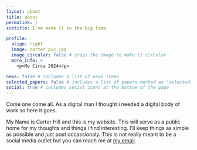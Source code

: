 ```yaml
---
layout: about
title: about
permalink: /
subtitle: I've made it to the big time.

profile:
  align: right
  image: carter_pic.jpg
  image_circular: false # crops the image to make it circular
  more_info: >
    <p>Me Circa 2024</p>

news: false # includes a list of news items
selected_papers: false # includes a list of papers marked as "selected={true}"
social: true # includes social icons at the bottom of the page
---
```


Come one come all. As a digital man I thought i needed a digital body of work so here it goes.

My Name is Carter Hill and this is my website. This will serve as a public home for my thoughts and things i find interesting. I'll keep things as simple as possible and just post occassionaly. This is not really meant to be a social media outlet but you can reach me at [my email](mailto:carterhill915@gmail.com).